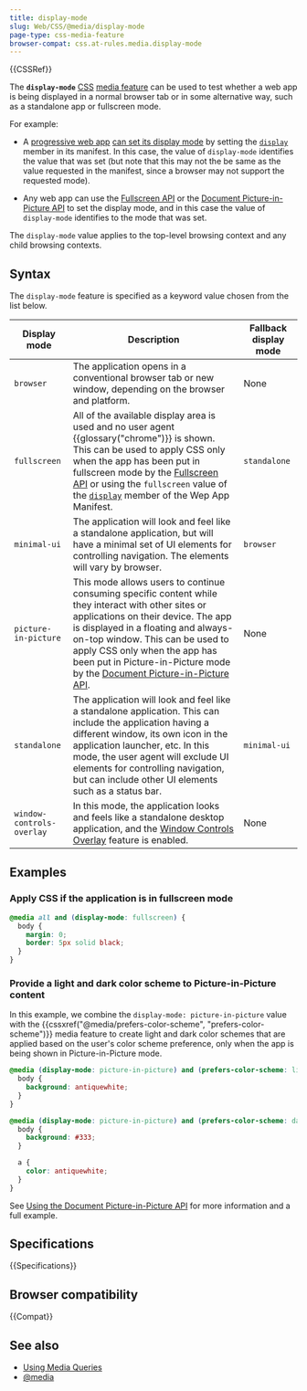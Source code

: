 ```yaml
---
title: display-mode
slug: Web/CSS/@media/display-mode
page-type: css-media-feature
browser-compat: css.at-rules.media.display-mode
---
```


{{CSSRef}}

The **`display-mode`** [CSS](/en-US/docs/Web/CSS) [media feature](/en-US/docs/Web/CSS/@media#media_features) can be used to test whether a web app is being displayed in a normal browser tab or in some alternative way, such as a standalone app or fullscreen mode.

For example:

- A [progressive web app](/en-US/docs/Web/Progressive_web_apps) [can set its display mode](/en-US/docs/Web/Progressive_web_apps/How_to/Create_a_standalone_app) by setting the [`display`](/en-US/docs/Web/Manifest#display) member in its manifest. In this case, the value of `display-mode` identifies the value that was set (but note that this may not the be same as the value requested in the manifest, since a browser may not support the requested mode).

- Any web app can use the [Fullscreen API](/en-US/docs/Web/API/Fullscreen_API) or the [Document Picture-in-Picture API](/en-US/docs/Web/API/Document_Picture-in-Picture_API) to set the display mode, and in this case the value of `display-mode` identifies to the mode that was set.

The `display-mode` value applies to the top-level browsing context and any child browsing contexts.

## Syntax

The `display-mode` feature is specified as a keyword value chosen from the list below.

| Display mode              | Description                                                                                                                                                                                                                                                                                                                                                                             | Fallback display mode |
| ------------------------- | --------------------------------------------------------------------------------------------------------------------------------------------------------------------------------------------------------------------------------------------------------------------------------------------------------------------------------------------------------------------------------------- | --------------------- |
| `browser`                 | The application opens in a conventional browser tab or new window, depending on the browser and platform.                                                                                                                                                                                                                                                                               | None                  |
| `fullscreen`              | All of the available display area is used and no user agent {{glossary("chrome")}} is shown. This can be used to apply CSS only when the app has been put in fullscreen mode by the [Fullscreen API](/en-US/docs/Web/API/Fullscreen_API) or using the `fullscreen` value of the [`display`](/en-US/docs/Web/Manifest#display) member of the Wep App Manifest.                                                                                                                                             | `standalone`          |
| `minimal-ui`              | The application will look and feel like a standalone application, but will have a minimal set of UI elements for controlling navigation. The elements will vary by browser.                                                                                                                                                                                                             | `browser`             |
| `picture-in-picture`      | This mode allows users to continue consuming specific content while they interact with other sites or applications on their device. The app is displayed in a floating and always-on-top window. This can be used to apply CSS only when the app has been put in Picture-in-Picture mode by the [Document Picture-in-Picture API](/en-US/docs/Web/API/Document_Picture-in-Picture_API). | None                  |
| `standalone`              | The application will look and feel like a standalone application. This can include the application having a different window, its own icon in the application launcher, etc. In this mode, the user agent will exclude UI elements for controlling navigation, but can include other UI elements such as a status bar.                                                                  | `minimal-ui`          |
| `window-controls-overlay` | In this mode, the application looks and feels like a standalone desktop application, and the [Window Controls Overlay](/en-US/docs/Web/API/Window_Controls_Overlay_API) feature is enabled.                                                                                                                                                                                             | None                  |

## Examples

### Apply CSS if the application is in fullscreen mode

```css
@media all and (display-mode: fullscreen) {
  body {
    margin: 0;
    border: 5px solid black;
  }
}
```

### Provide a light and dark color scheme to Picture-in-Picture content

In this example, we combine the `display-mode: picture-in-picture` value with the {{cssxref("@media/prefers-color-scheme", "prefers-color-scheme")}} media feature to create light and dark color schemes that are applied based on the user's color scheme preference, only when the app is being shown in Picture-in-Picture mode.

```css
@media (display-mode: picture-in-picture) and (prefers-color-scheme: light) {
  body {
    background: antiquewhite;
  }
}

@media (display-mode: picture-in-picture) and (prefers-color-scheme: dark) {
  body {
    background: #333;
  }

  a {
    color: antiquewhite;
  }
}
```

See [Using the Document Picture-in-Picture API](/en-US/docs/Web/API/Document_Picture-in-Picture_API/Using) for more information and a full example.

## Specifications

{{Specifications}}

## Browser compatibility

{{Compat}}

## See also

- [Using Media Queries](/en-US/docs/Web/CSS/CSS_media_queries/Using_media_queries)
- [@media](/en-US/docs/Web/CSS/@media)
